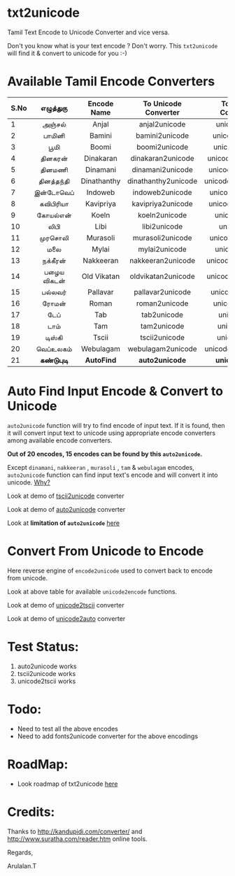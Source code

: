 txt2unicode
===========
Tamil Text Encode to Unicode Converter and vice versa.

Don't you know what is your text encode ? Don't worry. This `txt2unicode` will find it & convert to unicode for you :-)


Available Tamil Encode Converters
=================================

| S.No  | எழுத்துரு | Encode Name | To Unicode Converter | To Encode Convereter |
| ---- | :---------: | :---------: | :---------: | :---------: |
| 1 | அஞ்சல் | Anjal | anjal2unicode | unicode2anjal|
| 2 |  பாமினி | Bamini|  bamini2unicode| unicode2bamini|
| 3 | பூமி  | Boomi  |  boomi2unicode| unicode2boomi| 
| 4 | தினகரன் | Dinakaran |  dinakaran2unicode | unicode2dinakaran|
| 5 | தினமணி  | Dinamani  | dinamani2unicode  | unicode2dinamani ||
| 6 | தினத்தந்தி |Dinathanthy |  dinathanthy2unicode|unicode2dinathanthy|
| 7 | இன்டோவெப்   | Indoweb    | indoweb2unicode   | unicode2indoweb  |
| 8 |  கவிபிரியா |  Kavipriya  | kavipriya2unicode| unicode2kavipriya|     
| 9 | கோயல்என்   |  Koeln      | koeln2unicode    |  unicode2koeln  |
| 10| லிபி     |  Libi       |  libi2unicode    | unicode2libi   |
| 11| முரசொலி | Murasoli |  murasoli2unicode | unicode2murasoli |
| 12| மலை  |  Mylai    |mylai2unicode      | unicode2mylai|
| 13| நக்கீரன்  |Nakkeeran|     nakkeeran2unicode| unicode2nakkeeran|
| 14| பழைய விகடன்  | Old Vikatan  | oldvikatan2unicode | unicode2oldvikatan |
| 15| பல்லவர்  | Pallavar      | pallavar2unicode  | unicode2pallavar | 
| 16| ரோமன்   | Roman   | roman2unicode  | unicode2roman |
| 17| டேப்    | Tab  | tab2unicode  | unicode2tab|
| 18| டாம்   |  Tam  |tam2unicode | unicode2tam|
| 19| டிஸ்கி |Tscii  |    tscii2unicode|   unicode2tscii|       
| 20| வெப்உலகம்   | Webulagam | webulagam2unicode |  unicode2webulagam |
| 21| **கண்டுபுடி**| **AutoFind**    | **auto2unicode**|       **unicode2auto**           |




Auto Find Input Encode & Convert to Unicode
===========================================

  `auto2unicode` function will try to find encode of input text. If it is found, then it will convert input text to unicode using appropriate encode converters among available encode converters.
  
  **Out of 20 encodes, 15 encodes can be found by this `auto2unicode`.** 
  
  Except `dinamani`, `nakkeeran` , `murasoli` , `tam` & `webulagam` encodes, `auto2unicode` function can find input text's encode and will convert it into unicode. [Why?](../../examples/txt2unicode/encodes_chars/README.md)
  
  Look at demo of [tscii2unicode](../../examples/txt2unicode/demo_tscii2utf8.py) converter

  Look at demo of [auto2unicode](../../examples/txt2unicode/demo_auto2utf8.py) converter
  
  Look at **limitation of `auto2unicode`** [here](../../examples/txt2unicode/encodes_chars/README.md)
  
  

  
Convert From Unicode to Encode
==============================
  Here reverse engine of `encode2unicode` used to convert back to encode from unicode.
  
  Look at above table for available `unicode2encode` functions.
  
  Look at demo of [unicode2tscii](../../examples/txt2unicode/demo_utf8_2_tscii.py) converter
  
  Look at demo of [unicode2auto](../../examples/txt2unicode/demo_utf8_2_auto.py) converter
  

Test Status:
===========
  1. auto2unicode works
  2. tscii2unicode works
  3. unicode2tscii works
   


Todo:
====
  * Need to test all the above encodes
  * Need to add fonts2unicode converter for the above encodings
  

RoadMap:
=======
  * Look roadmap of txt2unicode [here](https://github.com/arulalant/txt2unicode/wiki/RoadMap)
  

Credits:
=======
  Thanks to http://kandupidi.com/converter/ and http://www.suratha.com/reader.htm online tools.
  
Regards,

Arulalan.T
  
